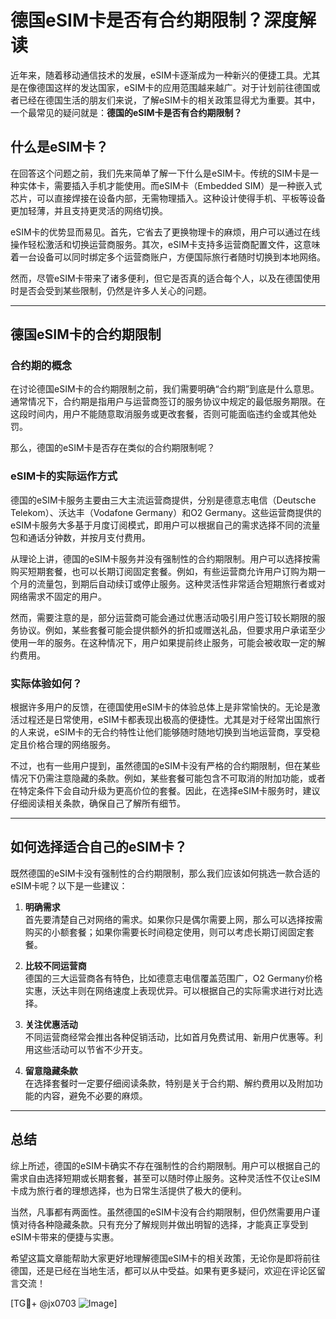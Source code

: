 # 德国eSIM卡是否有合约期限制？深度解读

近年来，随着移动通信技术的发展，eSIM卡逐渐成为一种新兴的便捷工具。尤其是在像德国这样的发达国家，eSIM卡的应用范围越来越广。对于计划前往德国或者已经在德国生活的朋友们来说，了解eSIM卡的相关政策显得尤为重要。其中，一个最常见的疑问就是：**德国的eSIM卡是否有合约期限制？**

## 什么是eSIM卡？

在回答这个问题之前，我们先来简单了解一下什么是eSIM卡。传统的SIM卡是一种实体卡，需要插入手机才能使用。而eSIM卡（Embedded SIM）是一种嵌入式芯片，可以直接焊接在设备内部，无需物理插入。这种设计使得手机、平板等设备更加轻薄，并且支持更灵活的网络切换。

eSIM卡的优势显而易见。首先，它省去了更换物理卡的麻烦，用户可以通过在线操作轻松激活和切换运营商服务。其次，eSIM卡支持多运营商配置文件，这意味着一台设备可以同时绑定多个运营商账户，方便国际旅行者随时切换到本地网络。

然而，尽管eSIM卡带来了诸多便利，但它是否真的适合每个人，以及在德国使用时是否会受到某些限制，仍然是许多人关心的问题。

---

## 德国eSIM卡的合约期限制

### 合约期的概念

在讨论德国eSIM卡的合约期限制之前，我们需要明确“合约期”到底是什么意思。通常情况下，合约期是指用户与运营商签订的服务协议中规定的最低服务期限。在这段时间内，用户不能随意取消服务或更改套餐，否则可能面临违约金或其他处罚。

那么，德国的eSIM卡是否存在类似的合约期限制呢？

### eSIM卡的实际运作方式

德国的eSIM卡服务主要由三大主流运营商提供，分别是德意志电信（Deutsche Telekom）、沃达丰（Vodafone Germany）和O2 Germany。这些运营商提供的eSIM卡服务大多基于月度订阅模式，即用户可以根据自己的需求选择不同的流量包和通话分钟数，并按月支付费用。

从理论上讲，德国的eSIM卡服务并没有强制性的合约期限制。用户可以选择按需购买短期套餐，也可以长期订阅固定套餐。例如，有些运营商允许用户订购为期一个月的流量包，到期后自动续订或停止服务。这种灵活性非常适合短期旅行者或对网络需求不固定的用户。

然而，需要注意的是，部分运营商可能会通过优惠活动吸引用户签订较长期限的服务协议。例如，某些套餐可能会提供额外的折扣或赠送礼品，但要求用户承诺至少使用一年的服务。在这种情况下，用户如果提前终止服务，可能会被收取一定的解约费用。

### 实际体验如何？

根据许多用户的反馈，在德国使用eSIM卡的体验总体上是非常愉快的。无论是激活过程还是日常使用，eSIM卡都表现出极高的便捷性。尤其是对于经常出国旅行的人来说，eSIM卡的无合约特性让他们能够随时随地切换到当地运营商，享受稳定且价格合理的网络服务。

不过，也有一些用户提到，虽然德国的eSIM卡没有严格的合约期限制，但在某些情况下仍需注意隐藏的条款。例如，某些套餐可能包含不可取消的附加功能，或者在特定条件下会自动升级为更高价位的套餐。因此，在选择eSIM卡服务时，建议仔细阅读相关条款，确保自己了解所有细节。

---

## 如何选择适合自己的eSIM卡？

既然德国的eSIM卡没有强制性的合约期限制，那么我们应该如何挑选一款合适的eSIM卡呢？以下是一些建议：

1. **明确需求**  
   首先要清楚自己对网络的需求。如果你只是偶尔需要上网，那么可以选择按需购买的小额套餐；如果你需要长时间稳定使用，则可以考虑长期订阅固定套餐。

2. **比较不同运营商**  
   德国的三大运营商各有特色，比如德意志电信覆盖范围广，O2 Germany价格实惠，沃达丰则在网络速度上表现优异。可以根据自己的实际需求进行对比选择。

3. **关注优惠活动**  
   不同运营商经常会推出各种促销活动，比如首月免费试用、新用户优惠等。利用这些活动可以节省不少开支。

4. **留意隐藏条款**  
   在选择套餐时一定要仔细阅读条款，特别是关于合约期、解约费用以及附加功能的内容，避免不必要的麻烦。

---

## 总结

综上所述，德国的eSIM卡确实不存在强制性的合约期限制。用户可以根据自己的需求自由选择短期或长期套餐，甚至可以随时停止服务。这种灵活性不仅让eSIM卡成为旅行者的理想选择，也为日常生活提供了极大的便利。

当然，凡事都有两面性。虽然德国的eSIM卡没有合约期限制，但仍然需要用户谨慎对待各种隐藏条款。只有充分了解规则并做出明智的选择，才能真正享受到eSIM卡带来的便捷与实惠。

希望这篇文章能帮助大家更好地理解德国eSIM卡的相关政策，无论你是即将前往德国，还是已经在当地生活，都可以从中受益。如果有更多疑问，欢迎在评论区留言交流！

[TG💪+ @jx0703 ![Image](https://github.com/user-attachments/assets/dbca1d08-cadb-493c-b0ec-ad6f7a83f270)]